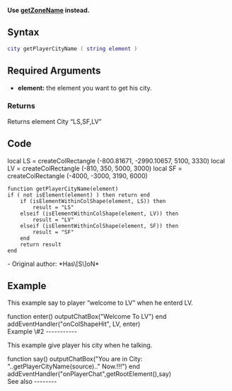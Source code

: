 **Use [getZoneName](/docs/getZoneName.md "wikilink") instead.**

Syntax
------

``` Lua
city getPlayerCityName ( string element )
```

Required Arguments
------------------

-   **element:** the element you want to get his city.

### Returns

Returns element City “LS,SF,LV”

Code
----

<section name="Shared (server and client)" class="both" show="true">
    local LS = createColRectangle (-800.81671, -2990.10657, 5100, 3330)
    local LV = createColRectangle (-810, 350, 5000, 3000)
    local SF = createColRectangle (-4000, -3000, 3190, 6000)

    function getPlayerCityName(element)
    if ( not isElement(element) ) then return end
        if (isElementWithinColShape(element, LS)) then
            result = "LS"
        elseif (isElementWithinColShape(element, LV)) then
            result = "LV"
        elseif (isElementWithinColShape(element, SF)) then
            result = "SF"       
        end
        return result
    end

</section>
-   Original author: *Has\[S\]oN*

Example
-------

This example say to player “welcome to LV” when he enterd LV.

<section name="Shared (Server and Client)" class="both" show="true">
    function enter()
    outputChatBox("Welcome To LV")
    end
    addEventHandler("onColShapeHit", LV, enter)

</section>
Example \#2
-----------

This example give player his city when he talking.

<section name="Shared (Server and Client)" class="both" show="true">
    function say()
    outputChatBox("You are in City: "..getPlayerCityName(source).." Now.!!!")
    end
    addEventHandler("onPlayerChat",getRootElement(),say)

</section>
See also
--------
